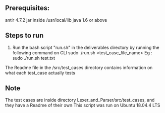 ## Prerequisites: 
antlr 4.7.2 jar inside /usr/local/lib
java 1.6 or above

## Steps to run
1. Run the bash script "run.sh" in the deliverables directory by running the following command on CLI
	sudo ./run.sh <test_case_file_name>
	Eg : sudo ./run.sh test.txt

The Readme file in the /src/test_cases directory contains information on what each test_case actually tests

## Note
The test cases are inside directory Lexer_and_Parser/src/test_cases, and they have a Readme of their own
This script was run on Ubuntu 18.04.4 LTS
